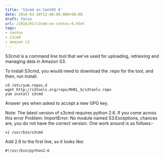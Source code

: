 ```yaml
---
title: 'S3cmd on CentOS 6'
date: 2016-03-30T12:00:00.000+08:00
draft: false
url: /2016/03/s3cmd-on-centos-6.html
tags:
- centos
- s3cmd
- amazon s3
---
```


S3cmd is a command line tool that we've used for uploading, retrieving and managing data in Amazon S3.

To install S3cmd, you would need to download the .repo for the tool, and then, run install.

```
cd /etc/yum.repos.d
wget http://s3tools.org/repo/RHEL_6/s3tools.repo
yum install s3cmd
```

Answer yes when asked to accept a new GPG key.

Note: The latest version of s3cmd requires python 2.6. If you come across this error Problem: ImportError: No module named S3.Exceptions, chances are, you do not have the correct version. One work around is as follows:-

```
vi /usr/bin/s3cmd
```

Add 2.6 to the first line, so it looks like:

```
#!/usr/bin/python2.6
```